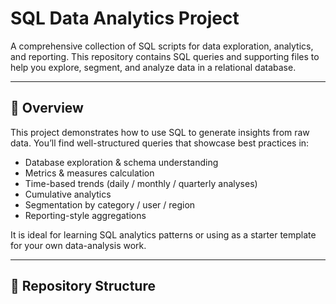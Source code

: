# SQL Data Analytics Project

A comprehensive collection of SQL scripts for data exploration, analytics, and reporting. This repository contains SQL queries and supporting files to help you explore, segment, and analyze data in a relational database.

---

## 🚀 Overview

This project demonstrates how to use SQL to generate insights from raw data. You’ll find well-structured queries that showcase best practices in:

- Database exploration & schema understanding  
- Metrics & measures calculation  
- Time-based trends (daily / monthly / quarterly analyses)  
- Cumulative analytics  
- Segmentation by category / user / region  
- Reporting-style aggregations  

It is ideal for learning SQL analytics patterns or using as a starter template for your own data-analysis work.

---

## 📁 Repository Structure






